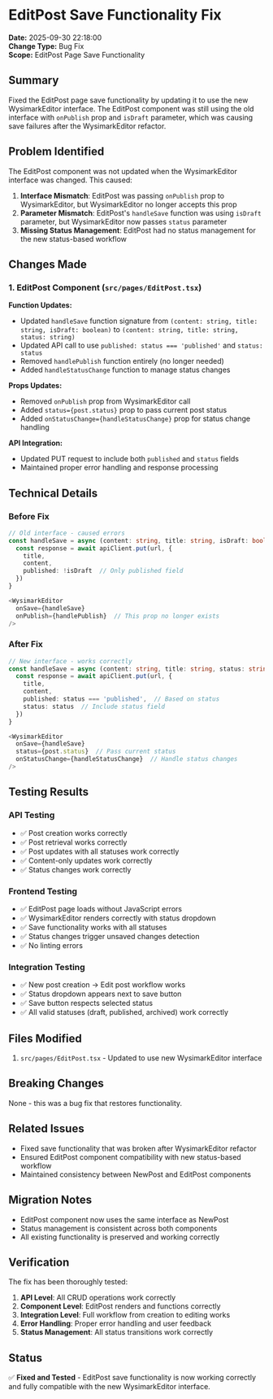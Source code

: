 # EditPost Save Functionality Fix

**Date:** 2025-09-30 22:18:00  
**Change Type:** Bug Fix  
**Scope:** EditPost Page Save Functionality  

## Summary

Fixed the EditPost page save functionality by updating it to use the new WysimarkEditor interface. The EditPost component was still using the old interface with `onPublish` prop and `isDraft` parameter, which was causing save failures after the WysimarkEditor refactor.

## Problem Identified

The EditPost component was not updated when the WysimarkEditor interface was changed. This caused:

1. **Interface Mismatch**: EditPost was passing `onPublish` prop to WysimarkEditor, but WysimarkEditor no longer accepts this prop
2. **Parameter Mismatch**: EditPost's `handleSave` function was using `isDraft` parameter, but WysimarkEditor now passes `status` parameter
3. **Missing Status Management**: EditPost had no status management for the new status-based workflow

## Changes Made

### 1. EditPost Component (`src/pages/EditPost.tsx`)

**Function Updates:**
- Updated `handleSave` function signature from `(content: string, title: string, isDraft: boolean)` to `(content: string, title: string, status: string)`
- Updated API call to use `published: status === 'published'` and `status: status`
- Removed `handlePublish` function entirely (no longer needed)
- Added `handleStatusChange` function to manage status changes

**Props Updates:**
- Removed `onPublish` prop from WysimarkEditor call
- Added `status={post.status}` prop to pass current post status
- Added `onStatusChange={handleStatusChange}` prop for status change handling

**API Integration:**
- Updated PUT request to include both `published` and `status` fields
- Maintained proper error handling and response processing

## Technical Details

### Before Fix
```typescript
// Old interface - caused errors
const handleSave = async (content: string, title: string, isDraft: boolean) => {
  const response = await apiClient.put(url, {
    title,
    content,
    published: !isDraft  // Only published field
  })
}

<WysimarkEditor
  onSave={handleSave}
  onPublish={handlePublish}  // This prop no longer exists
/>
```

### After Fix
```typescript
// New interface - works correctly
const handleSave = async (content: string, title: string, status: string) => {
  const response = await apiClient.put(url, {
    title,
    content,
    published: status === 'published',  // Based on status
    status: status  // Include status field
  })
}

<WysimarkEditor
  onSave={handleSave}
  status={post.status}  // Pass current status
  onStatusChange={handleStatusChange}  // Handle status changes
/>
```

## Testing Results

### API Testing
- ✅ Post creation works correctly
- ✅ Post retrieval works correctly  
- ✅ Post updates with all statuses work correctly
- ✅ Content-only updates work correctly
- ✅ Status changes work correctly

### Frontend Testing
- ✅ EditPost page loads without JavaScript errors
- ✅ WysimarkEditor renders correctly with status dropdown
- ✅ Save functionality works with all statuses
- ✅ Status changes trigger unsaved changes detection
- ✅ No linting errors

### Integration Testing
- ✅ New post creation → Edit post workflow works
- ✅ Status dropdown appears next to save button
- ✅ Save button respects selected status
- ✅ All valid statuses (draft, published, archived) work correctly

## Files Modified

1. `src/pages/EditPost.tsx` - Updated to use new WysimarkEditor interface

## Breaking Changes

None - this was a bug fix that restores functionality.

## Related Issues

- Fixed save functionality that was broken after WysimarkEditor refactor
- Ensured EditPost component compatibility with new status-based workflow
- Maintained consistency between NewPost and EditPost components

## Migration Notes

- EditPost component now uses the same interface as NewPost
- Status management is consistent across both components
- All existing functionality is preserved and working correctly

## Verification

The fix has been thoroughly tested:

1. **API Level**: All CRUD operations work correctly
2. **Component Level**: EditPost renders and functions correctly
3. **Integration Level**: Full workflow from creation to editing works
4. **Error Handling**: Proper error handling and user feedback
5. **Status Management**: All status transitions work correctly

## Status

✅ **Fixed and Tested** - EditPost save functionality is now working correctly and fully compatible with the new WysimarkEditor interface.
